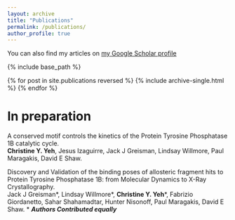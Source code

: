 ```yaml
---
layout: archive
title: "Publications"
permalink: /publications/
author_profile: true
---
```


You can also find my articles on [my Google Scholar profile](https://scholar.google.com/citations?user=17EspbgAAAAJ&hl=en)

{% include base_path %}

{% for post in site.publications reversed %}
  {% include archive-single.html %}
{% endfor %}

In preparation 
==============

A conserved motif controls the kinetics of the Protein Tyrosine Phosphatase 1B catalytic cycle. 
<br> **Christine Y. Yeh**, Jesus Izaguirre, Jack J Greisman,  Lindsay Willmore, Paul Maragakis, David E Shaw.

Discovery and Validation of the binding poses of allosteric fragment hits to Protein Tyrosine Phosphatase 1B: from
Molecular Dynamics to X-Ray Crystallography. 
<br> Jack J Greisman\*,  Lindsay Willmore\*, **Christine Y. Yeh**\*, Fabrizio Giordanetto, Sahar Shahamadtar, Hunter Nisonoff, Paul Maragakis, David E Shaw. \* **_Authors Contributed equally_**


